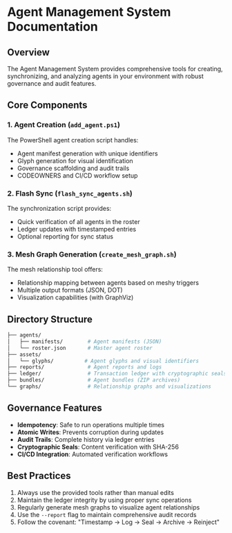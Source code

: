 # Agent Management System Documentation

## Overview

The Agent Management System provides comprehensive tools for creating, synchronizing, and analyzing agents in your environment with robust governance and audit features.

## Core Components

### 1. Agent Creation (`add_agent.ps1`)

The PowerShell agent creation script handles:

- Agent manifest generation with unique identifiers
- Glyph generation for visual identification
- Governance scaffolding and audit trails
- CODEOWNERS and CI/CD workflow setup

### 2. Flash Sync (`flash_sync_agents.sh`)

The synchronization script provides:

- Quick verification of all agents in the roster
- Ledger updates with timestamped entries
- Optional reporting for sync status

### 3. Mesh Graph Generation (`create_mesh_graph.sh`)

The mesh relationship tool offers:

- Relationship mapping between agents based on meshy triggers
- Multiple output formats (JSON, DOT)
- Visualization capabilities (with GraphViz)

## Directory Structure

```bash
├── agents/
│   ├── manifests/        # Agent manifests (JSON)
│   └── roster.json       # Master agent roster
├── assets/
│   └── glyphs/          # Agent glyphs and visual identifiers
├── reports/              # Agent reports and logs
├── ledger/               # Transaction ledger with cryptographic seals
├── bundles/              # Agent bundles (ZIP archives)
└── graphs/               # Relationship graphs and visualizations
```

## Governance Features

- **Idempotency**: Safe to run operations multiple times
- **Atomic Writes**: Prevents corruption during updates
- **Audit Trails**: Complete history via ledger entries
- **Cryptographic Seals**: Content verification with SHA-256
- **CI/CD Integration**: Automated verification workflows

## Best Practices

1. Always use the provided tools rather than manual edits
2. Maintain the ledger integrity by using proper sync operations
3. Regularly generate mesh graphs to visualize agent relationships
4. Use the `--report` flag to maintain comprehensive audit records
5. Follow the covenant: "Timestamp → Log → Seal → Archive → Reinject"
